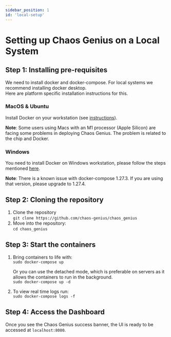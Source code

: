 ```yaml
---
sidebar_position: 1
id: 'local-setup'
---
```


# Setting up Chaos Genius on a Local System

## Step 1: Installing pre-requisites

We need to install docker and docker-compose. For local systems we recommend installing docker desktop.  
Here are platform specific installation instructions for this.

### MacOS & Ubuntu

Install Docker on your workstation (see [instructions](https://www.docker.com/products/docker-desktop)).

**Note**: Some users using Macs with an M1 processor (Apple Silicon) are facing some problems in deploying Chaos Genius. The problem is related to the chip and Docker.

### Windows

You need to install Docker on Windows workstation, please follow the steps mentioned [here](https://docs.docker.com/desktop/windows/install/).

**Note**: There is a known issue with docker-compose 1.27.3. If you are using that version, please upgrade to 1.27.4.

## Step 2: Cloning the repository

1. Clone the repository  
    ```git clone https://github.com/chaos-genius/chaos_genius```
2. Move into the repository:  
    ```cd chaos_genius```

## Step 3: Start the containers

1. Bring containers to life with:  
    ```sudo docker-compose up```  

    Or you can use the detached mode, which is preferable on servers as it allows the containers to run in the background.  
    ```sudo docker-compose up -d```
2. To view real time logs run:  
    ```sudo docker-compose logs -f```

## Step 4: Access the Dashboard

Once you see the Chaos Genius success banner, the UI is ready to be accessed at `localhost:8080`.
